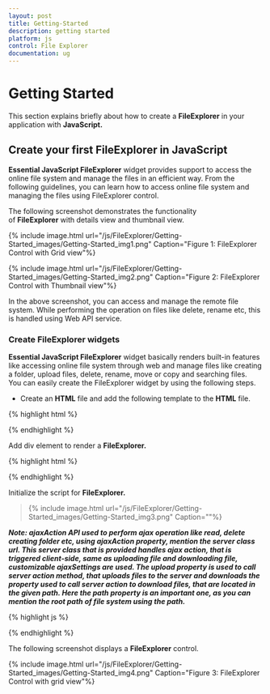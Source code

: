 ```yaml
---
layout: post
title: Getting-Started
description: getting started
platform: js
control: File Explorer
documentation: ug
---
```


# Getting Started

This section explains briefly about how to create a **FileExplorer** in your application with **JavaScript.**

## Create your first FileExplorer in JavaScript

**Essential JavaScript FileExplorer** widget provides support to access the online file system and manage the files in an efficient way. From the following guidelines, you can learn how to access online file system and managing the files using FileExplorer control.

The following screenshot demonstrates the functionality of **FileExplorer** with details view and thumbnail view.

{% include image.html url="/js/FileExplorer/Getting-Started_images/Getting-Started_img1.png" Caption="Figure 1: FileExplorer Control with Grid view"%}



{% include image.html url="/js/FileExplorer/Getting-Started_images/Getting-Started_img2.png" Caption="Figure 2: FileExplorer Control with Thumbnail view"%}

In the above screenshot, you can access and manage the remote file system. While performing the operation on files like delete, rename etc, this is handled using Web API service.

### Create FileExplorer widgets



**Essential JavaScript FileExplorer** widget basically renders built-in features like accessing online file system through web and manage files like creating a folder, upload files, delete, rename, move or copy and searching files.  You can easily create the FileExplorer widget by using the following steps.

* Create an **HTML** file and add the following template to the **HTML** file.



{% highlight html %}

<!doctype html>
<html>
<head>
    <title>Essential Studio for JavaScript :FileExplorer</title>
    <meta name="viewport" content="width=device-width, initial-scale=1.0" charset="utf-8" />
    <link href="http://cdn.syncfusion.com/13.1.0.21/js/web/flat-azure/ej.web.all.min.css" rel="stylesheet" />      
    <script src=" http://cdn.syncfusion.com/js/assets/external/jquery-1.10.2.min.js "></script>
    <script src=" http://cdn.syncfusion.com/js/assets/external/jquery.globalize.min.js "></script>
    <script src=" http://cdn.syncfusion.com/js/assets/external/jquery.easing.1.3.min.js "></script>
    <script src=" http://cdn.syncfusion.com/js/assets/external/jsrender.min.js "></script>
    <script src="http://cdn.syncfusion.com/13.1.0.21/js/web/ej.web.all.min.js"> </script>    
</head>
<body>
    <!--add your FileExplorer elements here-->
    <!--add your Script section at here-->
    <!--add your CSS section at here-->    
</body>
</html>

{% endhighlight %}



Add div element to render a **FileExplorer.**



{% highlight html %}

<div id="fileExplorer"></div>


{% endhighlight %}



Initialize the script for **FileExplorer.**

> {% include image.html url="/js/FileExplorer/Getting-Started_images/Getting-Started_img3.png" Caption=""%}

_**Note: ajaxAction API used to perform ajax operation like read, delete creating folder etc, using ajaxAction property, mention the server class url. This server class that is provided handles ajax action, that is triggered client-side, same as uploading file and downloading file, customizable ajaxSettings are used. The upload property is used to call server action method, that uploads files to the server and downloads the property used to call server action to download files, that are located in the given path.  Here the path property is an important one, as you can mention the root path of file system using the path.**_



{% highlight js %}


<script type="text/javascript">
    $(function () {
        var localServ = "http://mvc.syncfusion.com/OdataServices/fileExplorer/fileoperation/PerformAction";
        $("#fileExplorer").ejFileExplorer({
            fileTypes: "*.png, *.gif, *.jpg, *.jpeg, *.docx",
            layout: "list",
            path: "http://mvc.syncfusion.com/ODataServices/FileBrowser/",
            ajaxAction: localServ,
            ajaxSettings: {
                upload: {
                    url: "http://mvc.syncfusion.com/OdataServices/fileExplorer/fileoperation/Upload{0}"
                },
                download: {
                    url: "http://mvc.syncfusion.com/OdataServices/fileExplorer/fileoperation/Download{0}"
                }
            }
        });
    });
    </script>



{% endhighlight %}



The following screenshot displays a **FileExplorer** control.



{% include image.html url="/js/FileExplorer/Getting-Started_images/Getting-Started_img4.png" Caption="Figure 3: FileExplorer Control with grid view"%}

